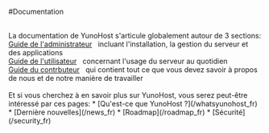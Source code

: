 #Documentation

<br />
La documentation de YunoHost s'articule globalement autour de 3 sections:

<br />
<a class="btn btn-primary" href="/admindoc_fr">Guide de l'administrateur</a> &nbsp;
<span class="text-muted">incluant l'installation, la gestion du serveur et des applications</span>

<br />
<a class="btn btn-success" href="/userdoc_fr">Guide de l'utilisateur</a> &nbsp;
<span class="text-muted">concernant l'usage du serveur au quotidien</span>

<br />
<a class="btn btn-danger" href="/contribute_fr">Guide du contrbuteur</a> &nbsp;
<span class="text-muted">qui contient tout ce que vous devez savoir à propos de nous et de notre manière de travailler</span>

<br />
<br />
Et si vous cherchez à en savoir plus sur YunoHost, vous serez peut-être intéressé par ces pages:
 * [Qu'est-ce que YunoHost ?](/whatsyunohost_fr)
 * [Dernière nouvelles](/news_fr)
 * [Roadmap](/roadmap_fr)
 * [Sécurité](/security_fr)
